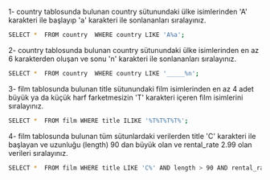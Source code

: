1- country tablosunda bulunan country sütunundaki ülke isimlerinden 'A' karakteri ile başlayıp 'a' karakteri ile sonlananları sıralayınız.  
```sh
SELECT *  FROM country  WHERE country LIKE 'A%a';
```
2- country tablosunda bulunan country sütunundaki ülke isimlerinden en az 6 karakterden oluşan ve sonu 'n' karakteri ile sonlananları sıralayınız.  
```sh
SELECT *  FROM country  WHERE country LIKE '_____%n';
```
3- film tablosunda bulunan title sütunundaki film isimlerinden en az 4 adet büyük ya da küçük harf farketmesizin 'T' karakteri içeren film isimlerini sıralayınız.  
```sh
SELECT *  FROM film WHERE title ILIKE '%T%T%T%T%';
```
4- film tablosunda bulunan tüm sütunlardaki verilerden title 'C' karakteri ile başlayan ve uzunluğu (length) 90 dan büyük olan ve rental_rate 2.99 olan verileri sıralayınız.  
```sh
SELECT *  FROM film WHERE title LIKE 'C%' AND length > 90 AND rental_rate=2.99;
```
